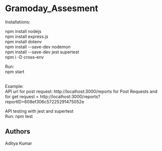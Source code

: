 # Gramoday_Assesment

Installations:

  npm install nodejs
  <br/>
  npm install express.js
  <br/>
  npm install dotenv
  <br/>
  npm install --save-dev nodemon
  <br/>
  npm install --save-dev jest supertest
  <br/>
  npm i -D cross-env
  <br/>
  
Run:
<br/>
  npm start
  
<br/>
Example:
<br/>
API url for post request: http://localhost:3000/reports for Post Requests and
for get request = http://localhost:3000/reports?reportID=608ef306c57225291475052e 

API testing with jest and supertest
 <br/>
Run: npm test
 <br/>

## Authors
Aditya Kumar

